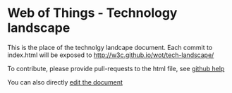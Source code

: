 # Web of Things - Technology landscape

This is the place of the technolgy landcape document. 
Each commit to index.html will be exposed to http://w3c.github.io/wot/tech-landscape/

To contribute, please provide pull-requests to the html file, see [github help](https://help.github.com/articles/using-pull-requests/)

You can also directly [edit the document](https://github.com/w3c/wot/edit/master/tech-landscape/index.html)
